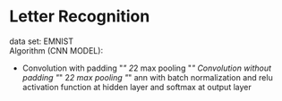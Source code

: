 # Letter Recognition  
data set: EMNIST  
Algorithm (CNN MODEL): 
* Convolution with padding
"*" 2*2 max pooling
"*" Convolution without padding
"*" 2*2 max pooling
"*" ann with batch normalization and relu activation function at hidden layer and softmax at output layer
